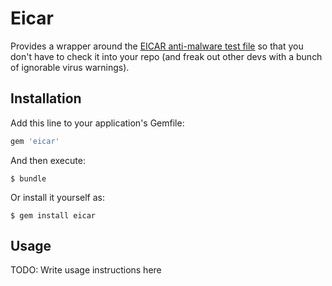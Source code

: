 # Eicar

Provides a wrapper around the [EICAR anti-malware test file](https://en.wikipedia.org/wiki/EICAR_test_file)
so that you don't have to check it into your repo (and freak out other devs
with a bunch of ignorable virus warnings).

## Installation

Add this line to your application's Gemfile:

```ruby
gem 'eicar'
```

And then execute:

    $ bundle

Or install it yourself as:

    $ gem install eicar

## Usage

TODO: Write usage instructions here
